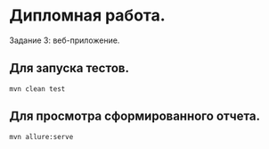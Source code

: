 # Дипломная работа.
Задание 3: веб-приложение.

## Для запуска тестов.
```
mvn clean test
```
## Для просмотра сформированного отчета.
```
mvn allure:serve
```